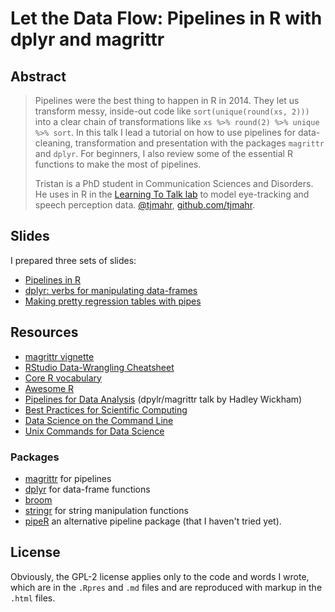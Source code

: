 # Let the Data Flow: Pipelines in R with dplyr and magrittr

## Abstract 

> Pipelines were the best thing to happen in R in 2014. They let us transform 
messy, inside-out code like `sort(unique(round(xs, 2)))` into a clear chain of 
transformations like `xs %>% round(2) %>% unique %>% sort`. In this talk I lead 
a tutorial on how to use pipelines for data-cleaning, transformation and 
presentation with the packages `magrittr` and `dplyr`. For beginners, I also 
review some of the essential R functions to make the most of pipelines.
>
> Tristan is a PhD student in Communication Sciences and Disorders. He uses in 
R in the [Learning To Talk lab](http://learningtotalk.org) to model 
eye-tracking and speech perception data. [@tjmahr](https://twitter.com/tjmahr), 
[github.com/tjmahr](https://github.com/tjmahr). 



## Slides

I prepared three sets of slides:

* [Pipelines in R](http://rpubs.com/tjmahr/pipelines_2015)
* [dplyr: verbs for manipulating data-frames](http://rpubs.com/tjmahr/pipelines_2015)
* [Making pretty regression tables with pipes](http://rpubs.com/tjmahr/prettytables_2015)


## Resources

* [magrittr vignette](http://cran.r-project.org/web/packages/magrittr/vignettes/magrittr.html)
* [RStudio Data-Wrangling Cheatsheet](http://www.rstudio.com/wp-content/uploads/2015/02/data-wrangling-cheatsheet.pdf)
* [Core R vocabulary](http://adv-r.had.co.nz/Vocabulary.html)
* [Awesome R](https://github.com/qinwf/awesome-R)
* [Pipelines for Data Analysis](https://www.youtube.com/watch?v=40tyOFMZUSM) (dpylr/magrittr talk by Hadley Wickham)
* [Best Practices for Scientific Computing](http://journals.plos.org/plosbiology/article?id=10.1371/journal.pbio.1001745)
* [Data Science on the Command Line](http://datascienceatthecommandline.com/)
* [Unix Commands for Data Science](http://www.gregreda.com/2013/07/15/unix-commands-for-data-science/)
 
### Packages

* [magrittr](https://github.com/smbache/magrittr) for pipelines
* [dplyr](https://github.com/hadley/dplyr) for data-frame functions
* [broom](http://cran.r-project.org/web/packages/broom/index.html)
* [stringr](http://cran.r-project.org/web/packages/stringr/index.html) for 
  string manipulation functions
* [pipeR](https://github.com/renkun-ken/pipeR) an alternative pipeline package
  (that I haven't tried yet).

## License

Obviously, the GPL-2 license applies only to the code and words I wrote, which 
are in the `.Rpres` and `.md` files and are reproduced with markup in the 
`.html` files.
